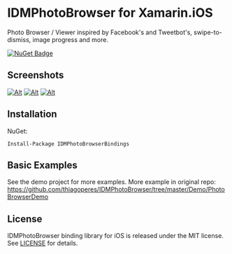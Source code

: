 # IDMPhotoBrowser for Xamarin.iOS

Photo Browser / Viewer inspired by Facebook's and Tweetbot's, swipe-to-dismiss, image progress and more.

[![NuGet Badge](https://buildstats.info/nuget/IDMPhotoBrowserBindings)](https://www.nuget.org/packages/IDMPhotoBrowserBindings/)

## Screenshots

[![Alt][screenshot2_thumb]][screenshot2]    [![Alt][screenshot3_thumb]][screenshot3]    [![Alt][screenshot5_thumb]][screenshot5]

[screenshot2_thumb]: https://raw.github.com/appkraft/IDMPhotoBrowser/master/Screenshots/idmphotobrowser_thumb2.png
[screenshot2]: https://raw.github.com/appkraft/IDMPhotoBrowser/master/Screenshots/idmphotobrowser_ss2.png
[screenshot3_thumb]: https://raw.github.com/appkraft/IDMPhotoBrowser/master/Screenshots/idmphotobrowser_thumb3.png
[screenshot3]: https://raw.github.com/appkraft/IDMPhotoBrowser/master/Screenshots/idmphotobrowser_ss3.png
[screenshot5_thumb]: https://raw.github.com/appkraft/IDMPhotoBrowser/master/Screenshots/idmphotobrowser_thumb5.png
[screenshot5]: https://raw.github.com/appkraft/IDMPhotoBrowser/master/Screenshots/idmphotobrowser_ss5.png

## Installation

NuGet:

```
Install-Package IDMPhotoBrowserBindings
```

## Basic Examples

See the demo project for more examples. More example in original repo: https://github.com/thiagoperes/IDMPhotoBrowser/tree/master/Demo/PhotoBrowserDemo

## License

IDMPhotoBrowser binding library for iOS is released under the MIT license. See [LICENSE](LICENSE) for details.
